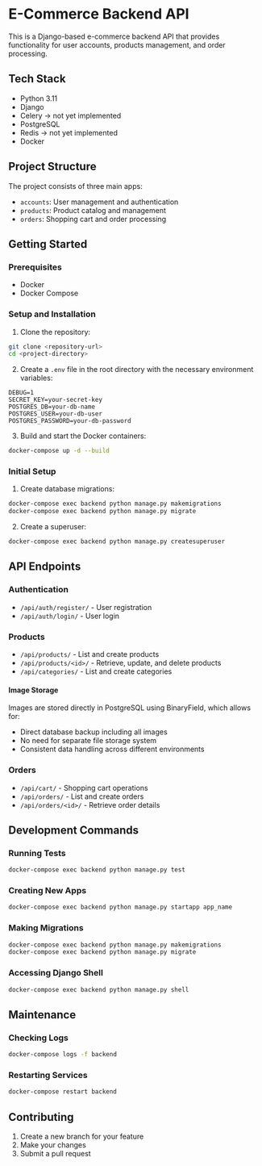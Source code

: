 # E-Commerce Backend API

This is a Django-based e-commerce backend API that provides functionality for user accounts, products management, and order processing.

## Tech Stack

- Python 3.11
- Django
- Celery -> not yet implemented
- PostgreSQL
- Redis -> not yet implemented
- Docker

## Project Structure

The project consists of three main apps:
- `accounts`: User management and authentication
- `products`: Product catalog and management
- `orders`: Shopping cart and order processing

## Getting Started

### Prerequisites

- Docker
- Docker Compose

### Setup and Installation

1. Clone the repository:
```bash
git clone <repository-url>
cd <project-directory>
```

2. Create a `.env` file in the root directory with the necessary environment variables:
```env
DEBUG=1
SECRET_KEY=your-secret-key
POSTGRES_DB=your-db-name
POSTGRES_USER=your-db-user
POSTGRES_PASSWORD=your-db-password
```

3. Build and start the Docker containers:
```bash
docker-compose up -d --build
```

### Initial Setup

1. Create database migrations:
```bash
docker-compose exec backend python manage.py makemigrations
docker-compose exec backend python manage.py migrate
```

2. Create a superuser:
```bash
docker-compose exec backend python manage.py createsuperuser
```

## API Endpoints

### Authentication
- `/api/auth/register/` - User registration
- `/api/auth/login/` - User login

### Products
- `/api/products/` - List and create products
- `/api/products/<id>/` - Retrieve, update, and delete products
- `/api/categories/` - List and create categories

#### Image Storage
Images are stored directly in PostgreSQL using BinaryField, which allows for:
- Direct database backup including all images
- No need for separate file storage system
- Consistent data handling across different environments

### Orders
- `/api/cart/` - Shopping cart operations
- `/api/orders/` - List and create orders
- `/api/orders/<id>/` - Retrieve order details

## Development Commands

### Running Tests
```bash
docker-compose exec backend python manage.py test
```

### Creating New Apps
```bash
docker-compose exec backend python manage.py startapp app_name
```

### Making Migrations
```bash
docker-compose exec backend python manage.py makemigrations
docker-compose exec backend python manage.py migrate
```

### Accessing Django Shell
```bash
docker-compose exec backend python manage.py shell
```

## Maintenance

### Checking Logs
```bash
docker-compose logs -f backend
```

### Restarting Services
```bash
docker-compose restart backend
```

## Contributing

1. Create a new branch for your feature
2. Make your changes
3. Submit a pull request
